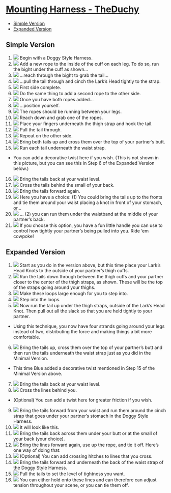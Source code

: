 # [Mounting Harness - TheDuchy](img/#pics-extended-version)

<!-- vim-markdown-toc GFM -->

* [Simple Version](#simple-version)
* [Expanded Version](#expanded-version)

<!-- vim-markdown-toc -->

<div class="flow">

  ## Simple Version

1. ![](img/Mounting-Harness-1-1.jpg) Begin with a Doggy Style Harness.
2. ![](img/Mounting-Harness-1-2.jpg) Add a new rope to the inside of the cuff on each leg. To do so, run the bight under the cuff as shown…
3. ![](img/Mounting-Harness-1-3.jpg) …reach through the bight to grab the tail…
4. ![](img/Mounting-Harness-1-4.jpg) …pull the tail through and cinch the Lark’s Head tightly to the strap.
5. ![](img/Mounting-Harness-1-5.jpg) First side complete.
6. ![](img/Mounting-Harness-1-6.jpg) Do the same thing to add a second rope to the other side.
7. ![](img/Mounting-Harness-1-7.jpg) Once you have both ropes added…
8. ![](img/Mounting-Harness-1-8.jpg) …position yourself.
9. ![](img/Mounting-Harness-1-9.jpg) The ropes should be running between your legs.
10. ![](img/Mounting-Harness-1-10.jpg) Reach down and grab one of the ropes.
11. ![](img/Mounting-Harness-1-11.jpg) Place your fingers underneath the thigh strap and hook the tail.
12. ![](img/Mounting-Harness-1-12.jpg) Pull the tail through.
13. ![](img/Mounting-Harness-1-13.jpg) Repeat on the other side.
14. ![](img/Mounting-Harness-1-14.jpg) Bring both tails up and cross them over the top of your partner’s butt.
15. ![](img/Mounting-Harness-1-15.jpg) Run each tail underneath the waist strap.
  - You can add a decorative twist here if you wish. (This is not shown in this picture, but you can see this in Step 6 of the Expanded Version below.)
16. ![](img/Mounting-Harness-1-16.jpg) Bring the tails back at your waist level.
17. ![](img/Mounting-Harness-1-17.jpg) Cross the tails behind the small of your back.
18. ![](img/Mounting-Harness-1-18.jpg) Bring the tails forward again.
19. ![](img/Mounting-Harness-1-19.jpg) Here you have a choice: (1) You could bring the tails up to the fronts and tie them around your waist placing a knot in front of your stomach, or…
20. ![](img/Mounting-Harness-1-20.jpg) … (2) you can run them under the waistband at the middle of your partner’s back.
21. ![](img/Mounting-Harness-1-21.jpg) If you choose this option, you have a fun little handle you can use to control how tightly your partner’s being pulled into you. Ride ‘em cowpoke!

## Expanded Version

1. ![](img/Mounting-Harness-2-1.jpg) Start as you do in the version above, but this time place your Lark’s Head Knots to the outside of your partner’s thigh cuffs.
2. ![](img/Mounting-Harness-2-2.jpg) Run the tails down through between the thigh cuffs and your partner closer to the center of the thigh straps, as shown. These will be the top of the straps going around your thighs.
3. ![](img/Mounting-Harness-2-3.jpg) Make these loops large enough for you to step into.
4. ![](img/Mounting-Harness-2-4.jpg) Step into the loops.
5. ![](img/Mounting-Harness-2-5.jpg) Now run the tail up under the thigh straps, outside of the Lark’s Head Knot. Then pull out all the slack so that you are held tightly to your partner.
  - Using this technique, you now have four strands going around your legs instead of two, distributing the force and making things a bit more comfortable.
6. ![](img/Mounting-Harness-2-6.jpg) Bring the tails up, cross them over the top of your partner’s butt and then run the tails underneath the waist strap just as you did in the Minimal Version.
  - This time Blue added a decorative twist mentioned in Step 15 of the Minimal Version above.
7. ![](img/Mounting-Harness-2-7.jpg) Bring the tails back at your waist level.
8. ![](img/Mounting-Harness-2-8.jpg) Cross the lines behind you.
  - (Optional) You can add a twist here for greater friction if you wish.
9. ![](img/Mounting-Harness-2-9.jpg) Bring the tails forward from your waist and run them around the cinch strap that goes under your partner’s stomach in the Doggy Style Harness.
10. ![](img/Mounting-Harness-2-10.jpg) It will look like this.
11. ![](img/Mounting-Harness-2-11.jpg) Bring the tails back across them under your butt or at the small of your back (your choice).
12. ![](img/Mounting-Harness-2-12.jpg) Bring the lines forward again, use up the rope, and tie it off. Here’s one way of doing that:
13. ![](img/Mounting-Harness-2-13.jpg) (Optional) You can add crossing hitches to lines that you cross.
14. ![](img/Mounting-Harness-2-14.jpg) Bring the tails forward and underneath the back of the waist strap of the Doggy Style Harness.
15. ![](img/Mounting-Harness-2-15.jpg) Pull the tails to set the level of tightness you want.
16. ![](img/Mounting-Harness-2-16.jpg) You can either hold onto these lines and can therefore can adjust tension throughout your scene, or you can tie them off.

</div>
